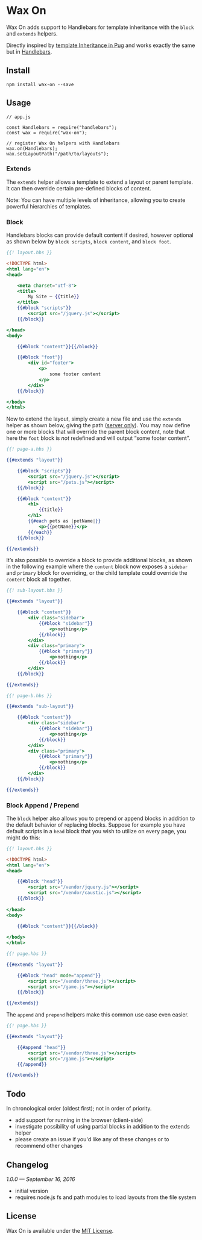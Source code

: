 # Wax On
Wax On adds support to Handlebars for template inheritance with the `block` and `extends` helpers.

Directly inspired by [template Inheritance in Pug][1] and works exactly the same but in [Handlebars][2].

## Install

```shell
npm install wax-on --save
```

## Usage

```node
// app.js

const Handlebars = require("handlebars");
const wax = require("wax-on");

// register Wax On helpers with Handlebars
wax.on(Handlebars);
wax.setLayoutPath("/path/to/layouts");
```

### Extends

The `extends` helper allows a template to extend a layout or parent template. It can then override certain pre-defined blocks of content.

Note: You can have multiple levels of inheritance, allowing you to create powerful hierarchies of templates.

### Block

Handlebars blocks can provide default content if desired, however optional as shown below by `block scripts`, `block content`, and `block foot`.

```handlebars
{{! layout.hbs }}

<!DOCTYPE html>
<html lang="en">
<head>

	<meta charset="utf-8">
	<title>
		My Site — {{title}}
	</title>
	{{#block "scripts"}}
		<script src="/jquery.js"></script>
	{{/block}}

</head>
<body>

	{{#block "content"}}{{/block}}

	{{#block "foot"}}
		<div id="footer">
			<p>
				some footer content
			</p>
		</div>
	{{/block}}

</body>
</html>
```

Now to extend the layout, simply create a new file and use the `extends` helper as shown below, giving the path ([server only][4]). You may now define one or more blocks that will override the parent block content, note that here the `foot` block is _not_ redefined and will output “some footer content”.

```handlebars
{{! page-a.hbs }}

{{#extends "layout"}}

	{{#block "scripts"}}
		<script src="/jquery.js"></script>
		<script src="/pets.js"></script>
	{{/block}}

	{{#block "content"}}
		<h1>
			{{title}}
		</h1>
		{{#each pets as |petName|}}
			<p>{{petName}}</p>
		{{/each}}
	{{/block}}

{{/extends}}
```

It’s also possible to override a block to provide additional blocks, as shown in the following example where the `content` block now exposes a `sidebar` and `primary` block for overriding, or the child template could override the `content` block all together.

```handlebars
{{! sub-layout.hbs }}

{{#extends "layout"}}

	{{#block "content"}}
		<div class="sidebar">
			{{#block "sidebar"}}
				<p>nothing</p>
			{{/block}}
		</div>
		<div class="primary">
			{{#block "primary"}}
				<p>nothing</p>
			{{/block}}
		</div>
	{{/block}}

{{/extends}}
```

```handlebars
{{! page-b.hbs }}

{{#extends "sub-layout"}}

	{{#block "content"}}
		<div class="sidebar">
			{{#block "sidebar"}}
				<p>nothing</p>
			{{/block}}
		</div>
		<div class="primary">
			{{#block "primary"}}
				<p>nothing</p>
			{{/block}}
		</div>
	{{/block}}

{{/extends}}
```

### Block Append / Prepend

The `block` helper also allows you to prepend or append blocks in addition to the default behavior of replacing blocks. Suppose for example you have default scripts in a `head` block that you wish to utilize on every page, you might do this:

```handlebars
{{! layout.hbs }}

<!DOCTYPE html>
<html lang="en">
<head>

	{{#block "head"}}
		<script src="/vendor/jquery.js"></script>
		<script src="/vendor/caustic.js"></script>
	{{/block}}
	
</head>
<body>

	{{#block "content"}}{{/block}}
	
</body>
</html>
```

```handlebars
{{! page.hbs }}

{{#extends "layout"}}

	{{#block "head" mode="append"}}
		<script src="/vendor/three.js"></script>
		<script src="/game.js"></script>
	{{/block}}

{{/extends}}
```

The `append` and `prepend` helpers make this common use case even easier.

```handlebars
{{! page.hbs }}

{{#extends "layout"}}

	{{#append "head"}}
		<script src="/vendor/three.js"></script>
		<script src="/game.js"></script>
	{{/append}}

{{/extends}}
```

## Todo

In chronological order (oldest first); not in order of priority.

* add support for running in the browser (client-side)
* investigate possibility of using partial blocks in addition to the extends helper
* please create an issue if you'd like any of these changes or to recommend other changes

## Changelog

_1.0.0 — September 16, 2016_

* initial version
* requires node.js fs and path modules to load layouts from the file system

## License

Wax On is available under the [MIT License][3].

[1]: https://pugjs.org/language/inheritance.html
[2]: http://handlebarsjs.com
[3]: https://github.com/keithws/wax-on/blob/master/LICENSE
[4]: https://github.com/keithws/wax-on#todo